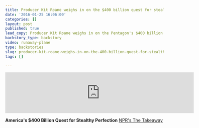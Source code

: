 ```yaml
---
title: Producer Kit Roane weighs in on the $400 billion quest for stealth
date: '2016-01-25 16:06:00'
categories: []
layout: post
published: true
lead_copy: Producer Kit Roane weighs in on the Pentagon's $400 billion quest for stealth.
backstory_type: backstory
video: runaway-plane
type: backstories
slug: producer-kit-roane-weighs-in-on-the-400-billion-quest-for-stealth
tags: []

---
```

<iframe width="600" height="130" frameborder="0" scrolling="no" src="https://www.wnyc.org/widgets/ondemand_player/takeaway/#file=%2Faudio%2Fxspf%2F568356%2F"></iframe>

**America's $400 Billion Quest for Stealthy Perfection**
[NPR's The Takeaway](http://www.thetakeaway.org/story/quest-stealthy-perfection/)

